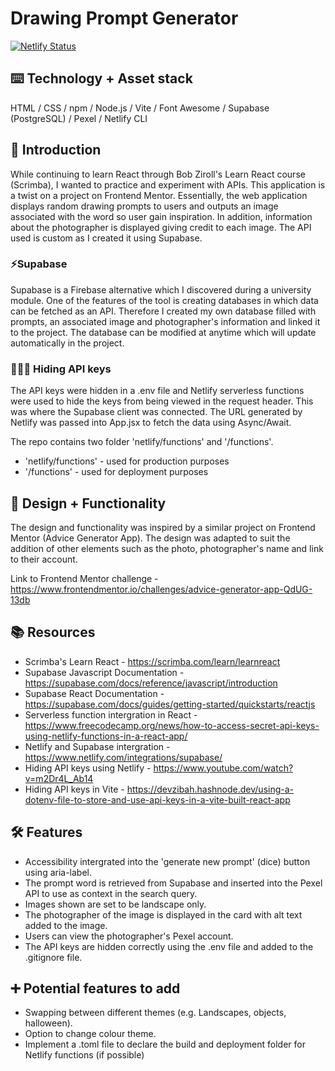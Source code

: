 # Drawing Prompt Generator
[![Netlify Status](https://api.netlify.com/api/v1/badges/739de898-9f03-4a36-aa2a-f7843daed5bf/deploy-status)](https://app.netlify.com/sites/kareenapatel-drawingpromptgenerator/deploys)


## ⌨️ Technology + Asset stack
HTML / CSS / npm / Node.js / Vite / Font Awesome / Supabase (PostgreSQL) / Pexel / Netlify CLI 

## 🍼 Introduction
While continuing to learn React through Bob Ziroll's Learn React course (Scrimba), I wanted to practice and experiment with APIs. This application is a twist on a project on Frontend Mentor. Essentially, the web application displays random drawing prompts to users and outputs an image associated with the word so user gain inspiration. In addition, information about the photographer is displayed giving credit to each image. The API used is custom as I created it using Supabase.

### ⚡Supabase
Supabase is a Firebase alternative which I discovered during a university module. One of the features of the tool is creating databases in which data can be fetched as an API. Therefore I created my own database filled with prompts, an associated image and photographer's information and linked it to the project. The database can be modified at anytime which will update automatically in the project. 

### 🕵🏽‍♀️ Hiding API keys
The API keys were hidden in a .env file and Netlify serverless functions were used to hide the keys from being viewed in the request header. This was where the Supabase client was connected. The URL generated by Netlify was passed into App.jsx to fetch the data using Async/Await.

The repo contains two folder 'netlify/functions' and '/functions'. 
- 'netlify/functions' - used for production purposes
- '/functions' - used for deployment purposes  

## 🎨 Design + Functionality
The design and functionality was inspired by a similar project on Frontend Mentor (Advice Generator App). The design was adapted to suit the addition of other elements such as the photo, photographer's name and link to their account. 

Link to Frontend Mentor challenge - https://www.frontendmentor.io/challenges/advice-generator-app-QdUG-13db 

## 📚 Resources
 - Scrimba's Learn React - https://scrimba.com/learn/learnreact
 - Supabase Javascript Documentation - https://supabase.com/docs/reference/javascript/introduction
 - Supabase React Documentation - https://supabase.com/docs/guides/getting-started/quickstarts/reactjs
 - Serverless function intergration in React - https://www.freecodecamp.org/news/how-to-access-secret-api-keys-using-netlify-functions-in-a-react-app/
 - Netlify and Supabase intergration - https://www.netlify.com/integrations/supabase/
 - Hiding API keys using Netlify - https://www.youtube.com/watch?v=m2Dr4L_Ab14
 - Hiding API keys in Vite - https://devzibah.hashnode.dev/using-a-dotenv-file-to-store-and-use-api-keys-in-a-vite-built-react-app

## 🛠️ Features
- Accessibility intergrated into the 'generate new prompt' (dice) button using aria-label.
- The prompt word is retrieved from Supabase and inserted into the Pexel API to use as context in the search query.
- Images shown are set to be landscape only.
- The photographer of the image is displayed in the card with alt text added to the image.
- Users can view the photographer's Pexel account.
- The API keys are hidden correctly using the .env file and added to the .gitignore file. 

## ➕ Potential features to add 
- Swapping between different themes (e.g. Landscapes, objects, halloween).
- Option to change colour theme. 
- Implement a .toml file to declare the build and deployment folder for Netlify functions (if possible)
